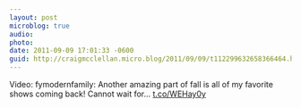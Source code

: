 ```yaml
---
layout: post
microblog: true
audio: 
photo: 
date: 2011-09-09 17:01:33 -0600
guid: http://craigmcclellan.micro.blog/2011/09/09/t112299632658366464.html
---
```

Video: fymodernfamily: Another amazing part of fall is all of my favorite shows coming back! Cannot wait for... [t.co/WEHay0y](http://t.co/WEHay0y)
